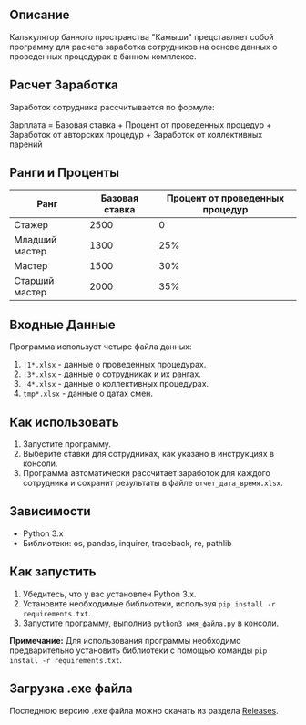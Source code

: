 ## Описание

Калькулятор банного пространства "Камыши" представляет собой программу для расчета заработка сотрудников на основе данных о проведенных процедурах в банном комплексе.

## Расчет Заработка

Заработок сотрудника рассчитывается по формуле:

Зарплата = Базовая ставка + Процент от проведенных процедур + Заработок от авторских процедур + Заработок от коллективных парений

## Ранги и Проценты

| Ранг            | Базовая ставка | Процент от проведенных процедур |
| --------------- | -------------- | ------------------------------ |
| Стажер          | 2500           | 0                              |
| Младший мастер  | 1300           | 25%                            |
| Мастер          | 1500           | 30%                            |
| Старший мастер  | 2000           | 35%                            |

## Входные Данные

Программа использует четыре файла данных:

1. `!1*.xlsx` - данные о проведенных процедурах.
2. `!3*.xlsx` - данные о сотрудниках и их рангах.
3. `!4*.xlsx` - данные о коллективных процедурах.
4. `tmp*.xlsx` - данные о датах смен.

## Как использовать

1. Запустите программу.
2. Выберите ставки для сотрудниках, как указано в инструкциях в консоли.
3. Программа автоматически рассчитает заработок для каждого сотрудника и сохранит результаты в файле `отчет_дата_время.xlsx`.

## Зависимости

- Python 3.x
- Библиотеки: os, pandas, inquirer, traceback, re, pathlib

## Как запустить

1. Убедитесь, что у вас установлен Python 3.x.
2. Установите необходимые библиотеки, используя `pip install -r requirements.txt`.
3. Запустите программу, выполнив `python3 имя_файла.py` в консоли.

**Примечание:** Для использования программы необходимо предварительно установить библиотеки с помощью команды `pip install -r requirements.txt`.

## Загрузка .exe файла

Последнюю версию .exe файла можно скачать из раздела [Releases](https://github.com/SamoylikV/xlsx_parse/releases).
